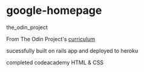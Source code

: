 # google-homepage
the_odin_project

From The Odin Project's [curriculum](http://www.theodinproject.com/courses/web-development-101/lessons/html-css)

sucessfully built on rails app and deployed to heroku 

completed codeacademy HTML & CSS